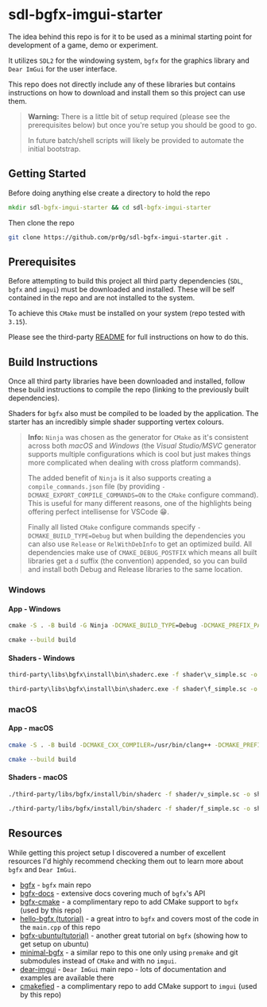 # sdl-bgfx-imgui-starter

The idea behind this repo is for it to be used as a minimal starting point for development of a game, demo or experiment.

It utilizes `SDL2` for the windowing system, `bgfx` for the graphics library and `Dear ImGui` for the user interface.

This repo does not directly include any of these libraries but contains instructions on how to download and install them so this project can use them.

>  __Warning:__ There is a little bit of setup required (please see the prerequisites below) but once you're setup you should be good to go.
>
> In future batch/shell scripts will likely be provided to automate the initial bootstrap.

## Getting Started

Before doing anything else create a directory to hold the repo

```bat
mkdir sdl-bgfx-imgui-starter && cd sdl-bgfx-imgui-starter
```

Then clone the repo

```bash
git clone https://github.com/pr0g/sdl-bgfx-imgui-starter.git .
```

## Prerequisites

Before attempting to build this project all third party dependencies (`SDL`, `bgfx` and `imgui`) must be downloaded and installed. These will be self contained in the repo and are not installed to the system.

To achieve this `CMake` must be installed on your system (repo tested with `3.15`).

Please see the third-party [README](third-party/README.md) for full instructions on how to do this.

## Build Instructions

Once all third party libraries have been downloaded and installed, follow these build instructions to compile the repo (linking to the previously built dependencies).

Shaders for `bgfx` also must be compiled to be loaded by the application. The starter has an incredibly simple shader supporting vertex colours.

> __Info:__ `Ninja` was chosen as the generator for `CMake` as it's consistent across both _macOS_ and _Windows_ (the _Visual Studio/MSVC_ generator supports multiple configurations which is cool but just makes things more complicated when dealing with cross platform commands).
>
> The added benefit of `Ninja` is it also supports creating a `compile_commands.json` file (by providing `-DCMAKE_EXPORT_COMPILE_COMMANDS=ON` to the `CMake` configure command). This is useful for many different reasons, one of the highlights being offering perfect intellisense for VSCode 😁.
>
> Finally all listed `CMake` configure commands specify `-DCMAKE_BUILD_TYPE=Debug` but when building the dependencies you can also use `Release` or `RelWithDebInfo` to get an optimized build. All dependencies make use of `CMAKE_DEBUG_POSTFIX` which means all built libraries get a `d` suffix (the convention) appended, so you can build and install both Debug and Release libraries to the same location.

### Windows

#### App - Windows

```bat
cmake -S . -B build -G Ninja -DCMAKE_BUILD_TYPE=Debug -DCMAKE_PREFIX_PATH=%cd%/third-party/libs/SDL2-2.0.12/install;%cd%/third-party/libs/bgfx/install;%cd%/third-party/libs/imgui/install -DCMAKE_EXPORT_COMPILE_COMMANDS=ON

cmake --build build
```

#### Shaders - Windows

```bat
third-party\libs\bgfx\install\bin\shaderc.exe -f shader\v_simple.sc -o shader\v_simple.bin --platform windows --type vertex --verbose -i ./ -p vs_5_0

third-party\libs\bgfx\install\bin\shaderc.exe -f shader\f_simple.sc -o shader\f_simple.bin --platform windows --type fragment --verbose -i ./ -p ps_5_0
```

### macOS

#### App - macOS

```bash
cmake -S . -B build -DCMAKE_CXX_COMPILER=/usr/bin/clang++ -DCMAKE_PREFIX_PATH="$(pwd)/third-party/libs/SDL2-2.0.12/install;$(pwd)/third-party/libs/imgui/install;$(pwd)/third-party/libs/bgfx/install" -DCMAKE_EXPORT_COMPILE_COMMANDS=ON

cmake --build build
```

#### Shaders - macOS

```bash
./third-party/libs/bgfx/install/bin/shaderc -f shader/v_simple.sc -o shader/v_simple.bin --platform osx --type vertex --verbose -i ./ -p metal

./third-party/libs/bgfx/install/bin/shaderc -f shader/f_simple.sc -o shader/f_simple.bin --platform osx --type fragment --verbose -i ./ -p metal
```

## Resources

While getting this project setup I discovered a number of excellent resources I'd highly recommend checking them out to learn more about `bgfx` and `Dear ImGui`.

- [bgfx](https://github.com/bkaradzic/bgfx) - `bgfx` main repo
- [bgfx-docs](https://bkaradzic.github.io/bgfx/index.html) - extensive docs covering much of `bgfx`'s API
- [bgfx-cmake](https://github.com/widberg/bgfx.cmake) - a complimentary repo to add CMake support to `bgfx` (used by this repo)
- [hello-bgfx (tutorial)](https://dev.to/pperon/hello-bgfx-4dka) - a great intro to `bgfx` and covers most of the code in the `main.cpp` of this repo
- [bgfx-ubuntu(tutorial)](https://www.sandeepnambiar.com/getting-started-with-bgfx/) - another great tutorial on `bgfx` (showing how to get setup on ubuntu)
- [minimal-bgfx](https://github.com/jpcy/bgfx-minimal-example) - a similar repo to this one only using `premake` and git submodules instead of `CMake` and with no `imgui`.
- [dear-imgui](https://github.com/ocornut/imgui) - `Dear ImGui` main repo - lots of documentation and examples are available there
- [cmakefied](https://github.com/tamaskenez/cmakefied) - a complimentary repo to add CMake support to `imgui` (used by this repo)
